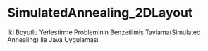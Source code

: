 # SimulatedAnnealing_2DLayout
İki Boyutlu Yerleştirme Probleminin Benzetilmiş Tavlama(Simulated Annealing) ile Java Uygulaması
